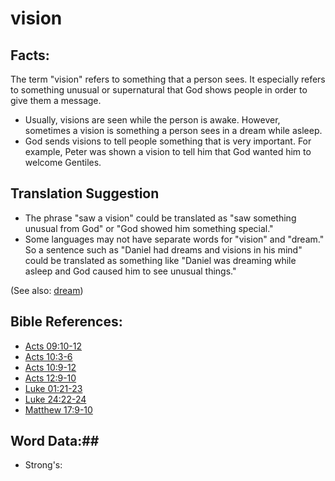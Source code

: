 # vision #

## Facts: ##

The term "vision" refers to something that a person sees. It especially refers to something unusual or supernatural that God shows people in order to give them a message.

 * Usually, visions are seen while the person is awake. However, sometimes a vision is something a person sees in a dream while asleep.
 * God sends visions to tell people something that is very important. For example, Peter was shown a vision to tell him that God wanted him to welcome Gentiles.

## Translation Suggestion ##

 * The phrase "saw a vision" could be translated as "saw something unusual from God" or "God showed him something special."
 * Some languages may not have separate words for "vision" and "dream." So a sentence such as "Daniel had dreams and visions in his mind" could be translated as something like "Daniel was dreaming while asleep and God caused him to see unusual things."

(See also: [dream](../other/dream.md))

## Bible References: ##

* [Acts 09:10-12](rc://en/tn/help/act/09/10)
* [Acts 10:3-6](rc://en/tn/help/act/10/03)
* [Acts 10:9-12](rc://en/tn/help/act/10/09)
* [Acts 12:9-10](rc://en/tn/help/act/12/09)
* [Luke 01:21-23](rc://en/tn/help/luk/01/21)
* [Luke 24:22-24](rc://en/tn/help/luk/24/22)
* [Matthew 17:9-10](rc://en/tn/help/mat/17/09)

## Word Data:##

* Strong's: 

